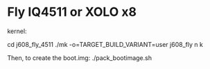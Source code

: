 Fly IQ4511 or XOLO x8
===============

kernel:

cd j608_fly_4511
./mk -o=TARGET_BUILD_VARIANT=user j608_fly n k

Then, to create the boot.img:
./pack_bootimage.sh

